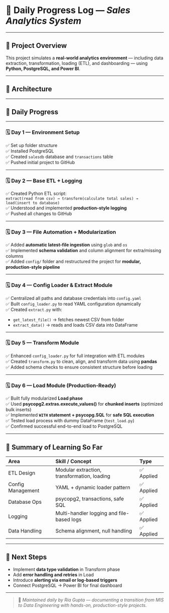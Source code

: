 # 📘 Daily Progress Log — *Sales Analytics System*

---

## 🚀 Project Overview
This project simulates a **real-world analytics environment** — including data extraction, transformation, loading (ETL), and dashboarding — using **Python, PostgreSQL, and Power BI**.

---

## 🧩 Architecture


---

## 📅 Daily Progress

---

### 🗓️ **Day 1 — Environment Setup**
✅ Set up folder structure  
✅ Installed PostgreSQL  
✅ Created `salesdb` database and `transactions` table  
✅ Pushed initial project to GitHub  

---

### 🗓️ **Day 2 — Base ETL + Logging**
✅ Created Python ETL script:  
`extract(read from csv) → transform(calculate total sales) → load(insert to database)`  
✅ Understood and implemented **production-style logging**  
✅ Pushed all changes to GitHub  

---

### 🗓️ **Day 3 — File Automation + Modularization**
✅ Added **automatic latest-file ingestion** using `glob` and `os`  
✅ Implemented **schema validation** and column alignment for extra/missing columns  
✅ Added `config/` folder and restructured the project for **modular, production-style pipeline**  

---

### 🗓️ **Day 4 — Config Loader & Extract Module**
✅ Centralized all paths and database credentials into `config.yaml`  
✅ Built `config_loader.py` to read YAML configuration dynamically  
✅ Created `extract.py` with:
- `get_latest_file()` → fetches newest CSV from folder  
- `extract_data()` → reads and loads CSV data into DataFrame  

---

### 🗓️ **Day 5 — Transform Module**
✅ Enhanced `config_loader.py` for full integration with ETL modules  
✅ Created `transform.py` to clean, align, and transform data using **pandas**  
✅ Added schema checks to ensure consistent structure before loading  

---

### 🗓️ **Day 6 — Load Module (Production-Ready)**
✅ Built fully modularized **Load phase**  
✅ Used **psycopg2.extras.execute_values()** for **chunked inserts** (optimized bulk inserts)  
✅ Implemented **`WITH` statement + psycopg.SQL** for **safe SQL execution**  
✅ Tested load process with dummy DataFrame (`test_load.py`)  
✅ Confirmed successful end-to-end load to PostgreSQL  

---

## 🧠 Summary of Learning So Far

| Area | Skill / Concept | Type |
|:--|:--|:--|
| ETL Design | Modular extraction, transformation, loading | ✅ Applied |
| Config Management | YAML + dynamic loader pattern | ✅ Applied |
| Database Ops | psycopg2, transactions, safe SQL | ✅ Applied |
| Logging | Multi-handler logging and file-based logs | ✅ Applied |
| Data Handling | Schema alignment, null handling | ✅ Applied |

---

## 🏁 Next Steps

- Implement **data type validation** in Transform phase  
- Add **error handling and retries** in Load  
- Introduce **alerting via email or log-based triggers**  
- Connect PostgreSQL → Power BI for final dashboard  

---

> 🧡 *Maintained daily by Ria Gupta — documenting a transition from MIS to Data Engineering with hands-on, production-style projects.*
